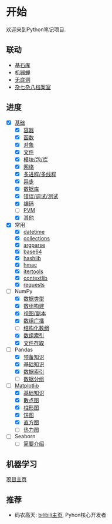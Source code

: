 # 开始

欢迎来到Python笔记项目.

## 联动

- [基石库](https://gk.ricolxwz.de)
- [机器蝉](https://ml.ricolxwz.de)
- [无底洞](https://cpp.ricolxwz.de)
- [杂七杂八档案室](https://misc.ricolxwz.de)

## 进度

- [x] [基础](/foundation/)
    - [x] [容器](/foundation/container)
    - [x] [函数](/foundation/function)
    - [x] [对象](/foundation/object)
    - [x] [文件](/foundation/io)
    - [x] [模块/包/库](/foundation/module)
    - [x] [网络](/foundation/network)
    - [x] [多进程/多线程](/foundation/threading)
    - [x] [异步](/foundation/async)
    - [x] [数据库](/foundation/database)
    - [x] [错误/调试/测试](/foundation/debug)
    - [x] [编码](/foundation/encoding)
    - [ ] [PVM](/foundation/pvm)
    - [x] [其他](/foundation/misc)
- [x] 常用
    - [x] [datetime](/basic-package/datetime)
    - [x] [collections](/basic-package/collections)
    - [x] [argparse](/basic-package/argparse)
    - [x] [base64](/basic-package/base64)
    - [x] [hashlib](/basic-package/hashlib)
    - [x] [hmac](/basic-package/hmac)
    - [x] [itertools](/basic-package/itertools)
    - [x] [contextlib](/basic-package/contextlib)
    - [x] [requests](/basic-package/requests)
- [ ] NumPy
    - [x] [数据类型](/numpy/datatype)
    - [x] [数组构建](/numpy/array-creation)
    - [x] [视图/副本](/numpy/view-copy)
    - [x] [数组广播](/numpy/broadcast)
    - [ ] [结构化数组](numpy/structured-array)
    - [x] [数组索引](/numpy/array-index)
    - [x] [文件存取](/numpy/io)
- [ ] Pandas
    - [x] [预备知识](/pandas/preliminary-knowledge)
    - [x] [基础知识](/pandas/foundation)
    - [x] [数据索引](/pandas/data-index)
    - [ ] [数据分组](/pandas/grouping)
- [ ] [Matplotlib](/matplotlib/)
    - [x] [基础知识](/matplotlib/foundation)
    - [x] [散点图](/matplotlib/scatter-chart)
    - [x] [柱形图](/matplotlib/column-chart)
    - [x] [饼图](/matplotlib/pie-chart)
    - [x] [直方图](/matplotlib/histogram)
    - [ ] [热力图](/matplotlib/heat-map)
- [ ] Seaborn
    - [ ] [简要介绍](/seaborn/introduction)

## 机器学习

[项目主页](https://ml.ricolxwz.de)

## 推荐

- 码农高天: [bilibili主页](https://space.bilibili.com/245645656), Pyhon核心开发者
